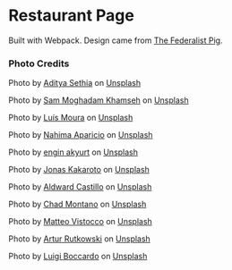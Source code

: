 # Restaurant Page
Built with Webpack. Design came from [The Federalist Pig](https://www.federalistpig.com/). 
### Photo Credits
Photo by <a href="https://unsplash.com/@aditya_sethia_97?utm_content=creditCopyText&utm_medium=referral&utm_source=unsplash">Aditya Sethia</a> on <a href="https://unsplash.com/photos/a-pizza-sitting-on-top-of-a-pan-on-a-table-V3gSo9OQKvM?utm_content=creditCopyText&utm_medium=referral&utm_source=unsplash">Unsplash</a>
  

  Photo by <a href="https://unsplash.com/@sammoghadamkhamseh?utm_content=creditCopyText&utm_medium=referral&utm_source=unsplash">Sam Moghadam Khamseh</a> on <a href="https://unsplash.com/photos/pizza-with-green-leaf-on-brown-wooden-table-t9VG0wr-cUY?utm_content=creditCopyText&utm_medium=referral&utm_source=unsplash">Unsplash</a>
  
  Photo by <a href="https://unsplash.com/@luismmoura?utm_content=creditCopyText&utm_medium=referral&utm_source=unsplash">Luís Moura</a> on <a href="https://unsplash.com/photos/a-pizza-sitting-on-top-of-a-wooden-cutting-board-GsjxR65BXbI?utm_content=creditCopyText&utm_medium=referral&utm_source=unsplash">Unsplash</a>
  
  Photo by <a href="https://unsplash.com/@nahimaaparicio?utm_content=creditCopyText&utm_medium=referral&utm_source=unsplash">Nahima Aparicio</a> on <a href="https://unsplash.com/photos/a-table-topped-with-lots-of-different-types-of-pizza-ZGrkoNE-P1w?utm_content=creditCopyText&utm_medium=referral&utm_source=unsplash">Unsplash</a>
  

  Photo by <a href="https://unsplash.com/@enginakyurt?utm_content=creditCopyText&utm_medium=referral&utm_source=unsplash">engin akyurt</a> on <a href="https://unsplash.com/photos/pizza-on-brown-wooden-tray-iI7WdG96CXc?utm_content=creditCopyText&utm_medium=referral&utm_source=unsplash">Unsplash</a>
  
  Photo by <a href="https://unsplash.com/@jkakaroto?utm_content=creditCopyText&utm_medium=referral&utm_source=unsplash">Jonas Kakaroto</a> on <a href="https://unsplash.com/photos/pepperoni-pizz-zlKdLdMREtE?utm_content=creditCopyText&utm_medium=referral&utm_source=unsplash">Unsplash</a>
  

  
Photo by <a href="https://unsplash.com/@aldwardcv31?utm_content=creditCopyText&utm_medium=referral&utm_source=unsplash">Aldward Castillo</a> on <a href="https://unsplash.com/photos/a-close-up-of-a-pizza-on-a-plate-on-a-table-mbDTDm_s9C0?utm_content=creditCopyText&utm_medium=referral&utm_source=unsplash">Unsplash</a>
  

  Photo by <a href="https://unsplash.com/@briewilly?utm_content=creditCopyText&utm_medium=referral&utm_source=unsplash">Chad Montano</a> on <a href="https://unsplash.com/photos/pizza-on-chopping-board-MqT0asuoIcU?utm_content=creditCopyText&utm_medium=referral&utm_source=unsplash">Unsplash</a>
  

  Photo by <a href="https://unsplash.com/@mrsunflower94?utm_content=creditCopyText&utm_medium=referral&utm_source=unsplash">Matteo Vistocco</a> on <a href="https://unsplash.com/photos/pizza-with-meat-toppings-V2gzuCVlRhc?utm_content=creditCopyText&utm_medium=referral&utm_source=unsplash">Unsplash</a>
  

  Photo by <a href="https://unsplash.com/@alienowicz?utm_content=creditCopyText&utm_medium=referral&utm_source=unsplash">Artur Rutkowski</a> on <a href="https://unsplash.com/photos/person-holding-dough-4yzEtTQLdL4?utm_content=creditCopyText&utm_medium=referral&utm_source=unsplash">Unsplash</a>
  
  Photo by <a href="https://unsplash.com/@lboccardo95?utm_content=creditCopyText&utm_medium=referral&utm_source=unsplash">Luigi Boccardo</a> on <a href="https://unsplash.com/photos/a-person-cutting-a-pizza-DwFq-qSWfCo?utm_content=creditCopyText&utm_medium=referral&utm_source=unsplash">Unsplash</a>
  